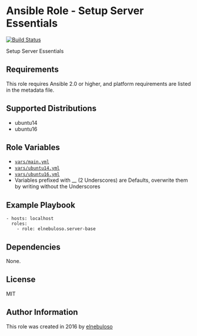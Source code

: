 # Ansible Role - Setup Server Essentials

[![Build Status](https://travis-ci.org/elnebuloso/ansible-role-server-base.svg?branch=master)](https://travis-ci.org/elnebuloso/ansible-role-server-base)

Setup Server Essentials

## Requirements

This role requires Ansible 2.0 or higher, and platform requirements are listed in the metadata file.

## Supported Distributions

- ubuntu14
- ubuntu16

## Role Variables

- [`vars/main.yml`](https://github.com/elnebuloso/ansible-role-server-base/blob/master/vars/main.yml)
- [`vars/ubuntu14.yml`](https://github.com/elnebuloso/ansible-role-server-base/blob/master/vars/ubuntu14.yml)
- [`vars/ubuntu16.yml`](https://github.com/elnebuloso/ansible-role-server-base/blob/master/vars/ubuntu16.yml)
- Variables prefixed with __ (2 Underscores) are Defaults, overwrite them by writing without the Underscores

## Example Playbook

```
- hosts: localhost
  roles:
    - role: elnebuloso.server-base
```

## Dependencies

None.

##  License

MIT

##  Author Information

This role was created in 2016 by [elnebuloso](https://github.com/elnebuloso/)